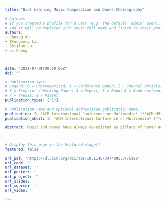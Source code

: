 ```yaml
---
title: "Dual Learning Music Composition and Dance Choreography"

# Authors
# If you created a profile for a user (e.g. the default `admin` user), write the username (folder name) here 
# and it will be replaced with their full name and linked to their profile.
authors:
- Shuang Wu
- Zhenguang Liu
- Shijian Lu
- Li Cheng



date: "2021-07-01T00:00:00Z"
doi: ""

# Publication type.
# Legend: 0 = Uncategorized; 1 = Conference paper; 2 = Journal article;
# 3 = Preprint / Working Paper; 4 = Report; 5 = Book; 6 = Book section;
# 7 = Thesis; 8 = Patent
publication_types: ["1"]

# Publication name and optional abbreviated publication name.
publication: In *ACM International Conference on Multimedia* (**ACM MM**), 2021
publication_short: In *ACM International Conference on Multimedia* (**ACM MM**), 2021

abstract: Music and dance have always co-existed as pillars of human activities, contributing immensely to the cultural, social, and entertainment functions in virtually all societies. Notwithstanding the gradual systematization of music and dance into two independent disciplines, their intimate connection is undeniable and one art-form often appears incomplete without the other. Recent research works have studied generative models for dance sequences conditioned on music. The dual task of composing music for given dances, however, has been largely overlooked. In this paper, we propose a novel extension, where we jointly model both tasks in a dual learning approach. To leverage the duality of the two modalities, we introduce an optimal transport objective to align feature embeddings, as well as a cycle consistency loss to foster overall consistency. Experimental results demonstrate that our dual learning framework improves individual task performance, delivering generated music compositions and dance choreographs that are realistic and faithful to the conditioned inputs.



# Display this page in the Featured widget?
featured: false

url_pdf: 'https://dl.acm.org/doi/abs/10.1145/3474085.3475180'
url_code: ''
url_dataset: ''
url_poster: ''
url_project: ''
url_slides: ''
url_source: ''
url_video: ''

---
```

